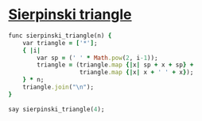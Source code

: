 [1]: http://rosettacode.org/wiki/Sierpinski_triangle

# [Sierpinski triangle][1]

```ruby
func sierpinski_triangle(n) {
    var triangle = ['*'];
    { |i|
        var sp = (' ' * Math.pow(2, i-1));
        triangle = (triangle.map {|x| sp + x + sp} +
                    triangle.map {|x| x + ' ' + x});
    } * n;
    triangle.join("\n");
}
 
say sierpinski_triangle(4);
```